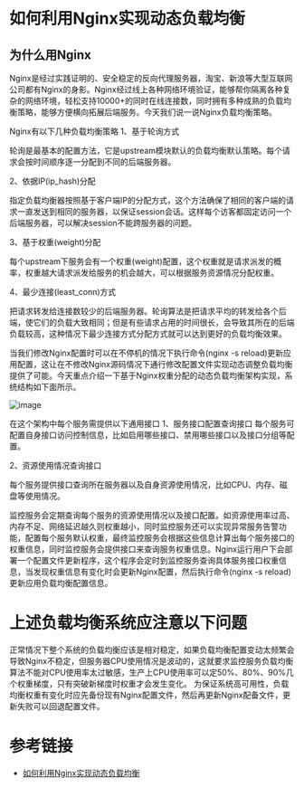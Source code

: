 # 如何利用Nginx实现动态负载均衡

## 为什么用Nginx

Nginx是经过实践证明的、安全稳定的反向代理服务器，淘宝、新浪等大型互联网公司都有Nginx的身影。Nginx经过线上各种网络环境验证，能够帮你隔离各种复杂的网络环境，轻松支持10000+的同时在线连接数，同时拥有多种成熟的负载均衡策略，能够方便横向拓展后端服务。今天我们说一说Nginx负载均衡策略。

Nginx有以下几种负载均衡策略
1、基于轮询方式

轮询是最基本的配置方法，它是upstream模块默认的负载均衡默认策略。每个请求会按时间顺序逐一分配到不同的后端服务器。

2、依据IP(ip_hash)分配

指定负载均衡器按照基于客户端IP的分配方式，这个方法确保了相同的客户端的请求一直发送到相同的服务器，以保证session会话。这样每个访客都固定访问一个后端服务器，可以解决session不能跨服务器的问题。

3、基于权重(weight)分配

每个upstream下服务会有一个权重(weight)配置，这个权重就是请求派发的概率，权重越大请求派发给服务的机会越大，可以根据服务资源情况分配权重。

4、最少连接(least_conn)方式

把请求转发给连接数较少的后端服务器。轮询算法是把请求平均的转发给各个后端，使它们的负载大致相同；但是有些请求占用的时间很长，会导致其所在的后端负载较高，这种情况下最少连接方式分配方式就可以达到更好的负载均衡效果。

当我们修改Nginx配置时可以在不停机的情况下执行命令(nginx -s reload)更新应用配置，这让在不修改Nginx源码情况下通行修改配置文件实现动态调整负载均衡提供了可能。今天重点介绍一下基于Nginx权重分配的动态负载均衡架构实现，系统结构如下面所示。


![image](https://user-images.githubusercontent.com/17688273/175911468-a02cee46-1173-4119-90db-3d1813e20489.png)


在这个架构中每个服务需提供以下通用接口
1、服务接口配置查询接口
每个服务可配置自身接口访问控制信息，比如启用哪些接口、禁用哪些接口以及接口分组等配置。

2、资源使用情况查询接口

每个服务提供接口查询所在服务器以及自身资源使用情况，比如CPU、内存、磁盘等使用情况。

监控服务会定期查询每个服务的资源使用情况以及接口配置。如资源使用率过高、内存不足、网络延迟越久则权重越小，同时监控服务还可以实现异常服务告警功能，配置每个服务默认权重，最终监控服务会根据这些信息计算出每个服务接口的权重信息，同时监控服务会提供接口来查询服务权重信息。Nginx运行用户下会部署一个配置文件更新程序，这个程序会定时到监控服务查询具体服务接口权重信息，当发现权重信息有变化时会更新Nginx配置，然后执行命令(nginx -s reload)更新应用负载均衡配置信息。

# 上述负载均衡系统应注意以下问题

正常情况下整个系统的负载均衡应该是相对稳定，如果负载均衡配置变动太频繁会导致Nginx不稳定，但服务器CPU使用情况是波动的，这就要求监控服务负载均衡算法不能对CPU使用率太过敏感，生产上CPU使用率可以定50%、80%、90%几个权重梯度，只有突破新梯度时权重才会发生变化。
为保证系统高可用性，负载均衡权重有变化时应先备份现有Nginx配置文件，然后再更新Nginx配备文件，更新失败可以回退配置文件。

# 参考链接

- [如何利用Nginx实现动态负载均衡](https://z.itpub.net/article/detail/E399F610340915C84A61D445A0566DEC)
